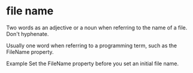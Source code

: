 # file name

Two words as an adjective or a noun when referring to the name of a file. Don't hyphenate. 

Usually one word when referring to a programming term, such as the FileName property.

Example Set the FileName property before you set an initial file name.
